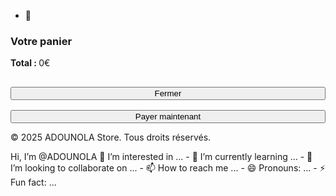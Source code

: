 - 👋<!DOCTYPE html><html lang="fr">
<head>
  <meta charset="UTF-8">
  <meta name="viewport" content="width=device-width, initial-scale=1.0">
  <title>ADOUNOLA Store</title>
  <style>
    /* Styles identiques au code précédent */
    /* ... (inchangé pour la lisibilité ici) ... */
    #cart button {
      margin-top: 1rem;
      width: 100%;
    }
  </style>
</head>
<body>
  <!-- Code HTML identique -->  <div id="cart">
    <h3>Votre panier</h3>
    <ul id="cartItems"></ul>
    <p><strong>Total : </strong><span id="cartTotal">0</span>€</p>
    <button onclick="toggleCart()">Fermer</button>
    <button onclick="checkout()">Payer maintenant</button>
  </div>  <footer>
    <p>&copy; 2025 ADOUNOLA Store. Tous droits réservés.</p>
  </footer>  <script>
    let cart = [];

    function addToCart(product, price) {
      cart.push({ product, price });
      updateCartDisplay();
      alert(product + ' a été ajouté au panier.');
    }

    function updateCartDisplay() {
      const cartItems = document.getElementById("cartItems");
      const cartTotal = document.getElementById("cartTotal");
      const cartCount = document.getElementById("cartCount");

      cartItems.innerHTML = "";
      let total = 0;
      cart.forEach(item => {
        const li = document.createElement("li");
        li.textContent = `${item.product} - ${item.price}€`;
        cartItems.appendChild(li);
        total += item.price;
      });

      cartTotal.textContent = total.toFixed(2);
      cartCount.textContent = cart.length;
    }

    function toggleCart() {
      const cartBox = document.getElementById("cart");
      cartBox.style.display = cartBox.style.display === "block" ? "none" : "block";
    }

    function checkout() {
      if (cart.length === 0) {
        alert("Votre panier est vide.");
        return;
      }
      const total = cart.reduce((sum, item) => sum + item.price, 0);
      alert(`Montant total à payer : ${total.toFixed(2)}€\n(Nous intégrerons bientôt un vrai système de paiement)`);
    }
  </script></body>
</html> Hi, I’m @ADOUNOLA
 👀 I’m interested in ...
- 🌱 I’m currently learning ...
- 💞️ I’m looking to collaborate on ...
- 📫 How to reach me ...
- 😄 Pronouns: ...
- ⚡ Fun fact: ...

<!---
ADOUNOLA/ADOUNOLA is a ✨ special ✨ repository because its `README.md` (this file) appears on your GitHub profile.
You can click the Preview link to take a look at your changes.
--->
